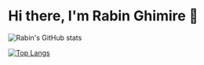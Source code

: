 # Hi there, I'm Rabin Ghimire 👋

<!-- [Click here to go to my personal website!](https://rabin666.github.io/) -->

![Rabin's GitHub stats](https://github-readme-stats.vercel.app/api?username=rabin666&count_private=true&include_all_commits=true&show_icons=true&theme=dark&)

[![Top Langs](https://github-readme-stats.vercel.app/api/top-langs/?username=rabin666&langs_count=10&layout=compact&theme=github_dark&hide_border=true)](https://github.com/anuraghazra/github-readme-stats)

<!--
**rabin666/rabin666** is a ✨ _special_ ✨ repository because its `README.md` (this file) appears on your GitHub profile.

Here are some ideas to get you started:

- 🔭 I’m currently working on ...
- 🌱 I’m currently learning ...
- 👯 I’m looking to collaborate on ...
- 🤔 I’m looking for help with ...
- 💬 Ask me about ...
- 📫 How to reach me: ...
- 😄 Pronouns: ...
- ⚡ Fun fact: ...
-->
